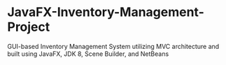 # JavaFX-Inventory-Management-Project
GUI-based Inventory Management System utilizing MVC architecture and built using JavaFX, JDK 8, Scene Builder, and NetBeans
